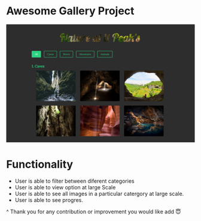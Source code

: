# Awesome Gallery Project

![alt text](images/Awesome-Gallery.png)

# Functionality

- User is able to filter between diferent categories
- User is able to view option at large Scale
- User is able to see all images in a particular catergory at large scale.
- User is able to see progres.

^ Thank you for any contribution or improvement you would like add 😇
